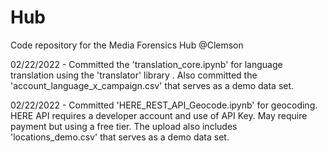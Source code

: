 # Hub
Code repository for the Media Forensics Hub @Clemson

02/22/2022 -
Committed the 'translation_core.ipynb' for language translation using the 'translator' library . Also committed the 'account_language_x_campaign.csv' that serves as  a demo data set.

02/22/2022 - 
Committed 'HERE_REST_API_Geocode.ipynb' for geocoding. HERE API requires a developer account and use of API Key. May require payment but using a free tier. The upload also includes 'locations_demo.csv' that serves as a demo data set. 
